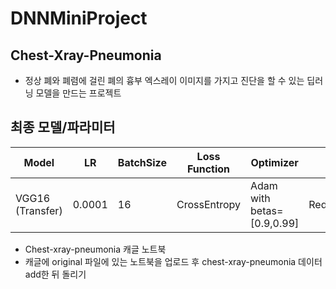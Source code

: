 # DNNMiniProject

## Chest-Xray-Pneumonia
- 정상 폐와 폐렴에 걸린 폐의 흉부 엑스레이 이미지를 가지고 진단을 할 수 있는 딥러닝 모델을 만드는 프로젝트

## 최종 모델/파라미터

|Model|LR|BatchSize|Loss Function|Optimizer|Scheduler|Epoch|
|--|--|--|--|--|--|--|
|VGG16 (Transfer)|0.0001|16|CrossEntropy|Adam with betas=[0.9,0.99]|ReduceOnPleateau|30|

- Chest-xray-pneumonia 캐글 노트북
- 캐글에 original 파일에 있는 노트북을 업로드 후 chest-xray-pneumonia 데이터 add한 뒤 돌리기
